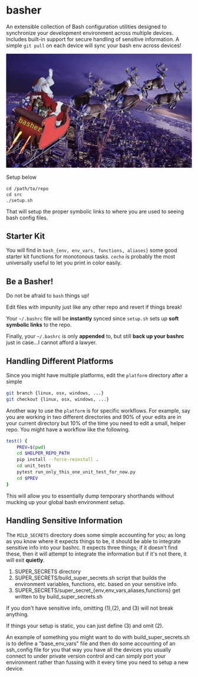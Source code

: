 # basher
An extensible collection of Bash configuration utilities designed to synchronize your development environment across multiple devices.
Includes built-in support for secure handling of sensitive information.
A simple `git pull` on each device will sync your bash env across devices!

![Basher Logo](basher_logo.png)

Setup below
```
cd /path/to/repo
cd src
./setup.sh
```

That will setup the proper symbolic links to where you are used to seeing bash config files. 

## Starter Kit
You will find in `bash_{env, env_vars, functions, aliases}` some good starter kit functions for monotonous tasks. 
`cecho` is probably the most universally useful to let you print in color easily.

## Be a Basher!
Do not be afraid to `bash` things up! 

Edit files with impunity just like any other repo and revert if things break!

Your `~/.bashrc` file will be **instantly** synced since `setup.sh` sets up **soft symbolic links** to the repo.

Finally, your `~/.bashrc` is only **appended** to, but still **back up your bashrc** just in case...I cannot afford a lawyer.

## Handling Different Platforms
Since you might have multiple platforms, edit the `platform` directory after a simple

```bash
git branch {linux, osx, windows, ...}
git checkout {linux, osx, windows, ...}
```


Another way to use the `platform` is for specific workflows. 
For example, say you are working in two different directories and
    90% of your edits are in your current directory but 10% of the time you need to edit a small, helper repo. 
You might have a workflow like the following.

```bash
test() {
    PREV=$(pwd)
    cd $HELPER_REPO_PATH
    pip install --force-reinstall .
    cd unit_tests
    pytest run_only_this_one_unit_test_for_now.py
    cd $PREV
}
```

This will allow you to essentially dump temporary shorthands without mucking up your global bash environment setup.

## Handling Sensitive Information
The `MILD_SECRETS` directory does some simple accounting for you; as long as you know where it expects things to be, it should be able
to integrate sensitive info into your bashrc. It expects three things; if it doesn't find these, then it will attempt to integrate the
information but if it's not there, it will exit **quietly**.

1. SUPER_SECRETS directory
2. SUPER_SECRETS/build_super_secrets.sh script that builds the environment variables, functions, etc. based on your sensitive info.
3. SUPER_SECRETS/super_secret_{env,env_vars,aliases,functions} get written to by build_super_secrets.sh

If you don't have sensitive info, omitting (1),(2), and (3) will not break anything.

If things your setup is static, you can just define (3) and omit (2).

An example of something you might want to do with build_super_secrets.sh is to define a "base_env_vars" file and then do some accounting
  of an ssh_config file for you that way you have all the devices you usually connect to under private version control and can simply
  port your environment rather than fussing with it every time you need to setup a new device.
